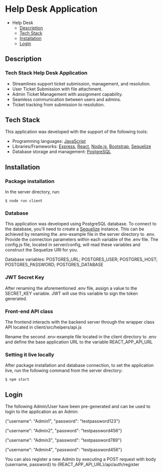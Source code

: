 

# Help Desk Application

- Help Desk
  - [Description](#description)
  - [Tech Stack](#tech-stack)
  - [Installation](#installation)
  - [Login](#login)


## Description

### Tech Stack Help Desk Application
-  Streamlines support ticket submission, management, and resolution.
- User Ticket Submission with file attachment.
- Admin Ticket Management with assignment capability.
- Seamless communication between users and admins.
- Ticket tracking from submission to resolution.

## Tech Stack

This application was developed with the support of the following tools:

- Programming languages: [JavaScript](https://www.javascript.com)
- Libraries/Frameworks: [Express](https://expressjs.com), [React](https://react.dev), [Node.js](https://nodejs.org/en), [Bootstrap](https://getbootstrap.com), [Sequelize](https://sequelize.org/docs/v6/getting-started/)
- Database storage and management: [PostgreSQL](https://www.postgresql.org)

## Installation

### Package installation

In the server directory, run:

```shell
$ node run client
```

### Database

This application was developed using PostgreSQL database. To connect to the database, you'll need to create a [Sequelize](https://sequelize.org/docs/v6/getting-started/) instance. This can be achieved by renaming the .env-example file in the server directory to .env. Provide the connection parameters within each variable of the .env file. The config.js file, located in server/config, will read these variables and construct the Sequelize URI for you.

Database variables: POSTGRES_URL; POSTGRES_USER; POSTGRES_HOST; POSTGRES_PASSWORD; POSTGRES_DATABASE

### JWT Secret Key

After renaming the aforementioned .env file, assign a value to the SECRET_KEY variable. JWT will use this variable to sign the token generated.

### Front-end API class

The frontend interacts with the backend server through the wrapper class API located in client/src/helpers/api.js

Rename the second .env-example file located in the client directory to .env and define the base application URL to the variable REACT_APP_API_URL 

### Setting it live locally

After package installation and database connection, to set the application live, run the following command from the server directory: 

```shell
$ npm start
```

## Login

The following Admin/User have been pre-generated and can be used to login to the application as an Admin:

{"username": "Admin1", "password": "testpassword123"}

{"username": "Admin2", "password": "testpassword456"}

{"username": "Admin3", "password": "testpassword789"}

{"username": "Admin4", "password": "testpassword456"}

You can also register a new Admin  by executing a POST request with body {username, password} to {REACT_APP_API_URL}/api/auth/register


